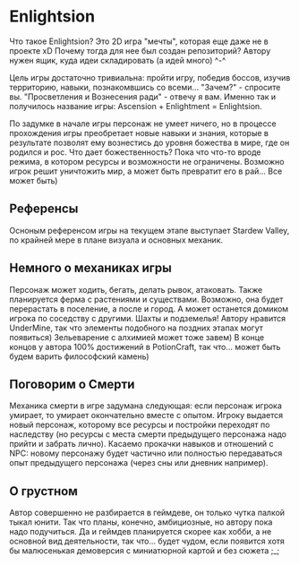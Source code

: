 # Enlightsion

Что такое Enlightsion? Это 2D игра "мечты", которая еще даже не в проекте xD
Почему тогда для нее был создан репозиторий? Автору нужен ящик, куда идеи складировать (а идей много) ^-^

Цель игры достаточно тривиальна: пройти игру, победив боссов, изучив территорию, навыки, познакомвшись со всеми... "Зачем?" - спросите вы. "Просветления и Вознесения ради" - отвечу я вам. Именно так и получилось название игры: Ascension + Enlightment = Enlightsion.

По задумке в начале игры персонаж не умеет ничего, но в процессе прохождения игры преобретает новые навыки и знания, которые в результате позволят ему вознестись до уровня божества в мире, где он родился и рос. 
Что дает божественность? Пока что что-то вроде режима, в котором ресурсы и возможности не ограничены. Возможно игрок решит уничтожить мир, а может быть превратит его в рай... Все может быть)

## Референсы

Осноным референсом игры на текущем этапе выступает Stardew Valley, по крайней мере в плане визуала и основных механик.

## Немного о механиках игры

Персонаж может ходить, бегать, делать рывок, атаковать. 
Также планируется ферма с растениями и существами. Возможно, она будет перерастать в поселение, а после и город. А может останется домиком игрока по соседству с другими.
Шахты и подземелья! Автору нравится UnderMine, так что элементы подобного на поздних этапах могут появиться)
Зельеварение с алхимией может тоже завем) В конце концов у автора 100% достижений в PotionCraft, так что... может быть будем варить философский камень)

## Поговорим о Смерти

Механика смерти в игре задумана следующая: если персонаж игрока умирает, то умирает окончательно вместе с опытом. Игроку выдается новый персонаж, которому все ресурсы и постройки переходят по наследству (но ресурсы с места смерти предыдущего персонажа надо прийти и забрать лично). Касаемо прокачки навыков и отношений с NPC: новому персонажу будет частично или полностью передаваться опыт предыдущего персонажа (через сны или дневник например).

## О грустном

Автор совершенно не разбирается в геймдеве, он только чутка палкой тыкал юнити. Так что планы, конечно, амбициозные, но автору пока надо подучиться. Да и геймдев планируется скорее как хобби, а не основной вид деятельности, так что... будет чудом, если появится хотя бы малюсенькая демоверсия с миниатюрной картой и без сюжета ;_; 

